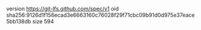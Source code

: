 version https://git-lfs.github.com/spec/v1
oid sha256:9126d1f156ecad3e6663160c76028f29f71cbc09b91d0d975e37eace5bb138db
size 594
